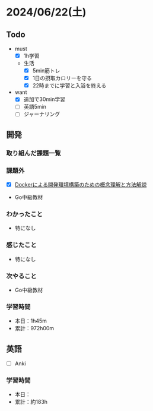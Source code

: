 # 2024/06/22(土)

## Todo

- must
  - [x] 1h学習
  - 生活
    - [x] 5min筋トレ
    - [x] 1日の摂取カロリーを守る
    - [x] 22時までに学習と入浴を終える
- want
  - [x] 追加で30min学習
  - [ ] 英語5min
  - [ ] ジャーナリング

## 開発

### 取り組んだ課題一覧

### 課題外

- [x] [Dockerによる開発環境構築のための概念理解と方法解説](https://qiita.com/S4nTo/items/977d28b0eac316915702)
- Go中級教材

### わかったこと

- 特になし

### 感じたこと

- 特になし

### 次やること

- Go中級教材

### 学習時間

- 本日：1h45m
- 累計：972h00m

## 英語

- [ ] Anki

### 学習時間

- 本日：
- 累計：約183h
